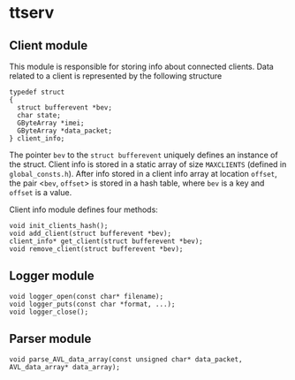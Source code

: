 # ttserv
## Client module
This module is responsible for storing info about connected clients. Data related to a client is represented by the following structure
```
typedef struct
{
  struct bufferevent *bev;
  char state;
  GByteArray *imei;
  GByteArray *data_packet;
} client_info;
```
The pointer `bev` to the `struct bufferevent` uniquely defines an instance of the struct. Client info is stored in a static array of size `MAXCLIENTS` (defined in `global_consts.h`). After info stored in a client info array at location `offset`, the pair <`bev`, `offset`> is stored in a hash table, where `bev` is a key and `offset` is a value.

Client info module defines four methods:
```
void init_clients_hash();
void add_client(struct bufferevent *bev);
client_info* get_client(struct bufferevent *bev);
void remove_client(struct bufferevent *bev);   
```

## Logger module
```
void logger_open(const char* filename);
void logger_puts(const char *format, ...);
void logger_close();
```
## Parser module
`void parse_AVL_data_array(const unsigned char* data_packet, AVL_data_array* data_array);`
